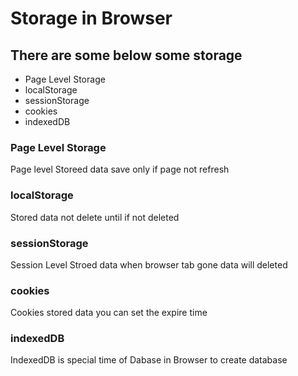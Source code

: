 # Storage in Browser
## There are some below some storage
* Page Level Storage
* localStorage
* sessionStorage
* cookies
* indexedDB

### Page Level Storage
Page level Storeed data save only if page not refresh
### localStorage
Stored data not delete until if not deleted
### sessionStorage
Session Level Stroed data when browser tab gone data will deleted
### cookies
Cookies stored data you can set the expire time
### indexedDB
IndexedDB is special time of Dabase in Browser to create database



